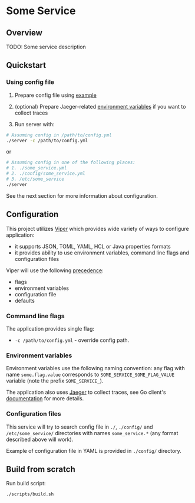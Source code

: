# Some Service

## Overview

TODO: Some service description

## Quickstart

### Using config file

1. Prepare config file using [example](./config/some_service.example.yml) 

2. (optional) Prepare Jaeger-related [environment variables](https://github.com/jaegertracing/jaeger-client-go)
if you want to collect traces

2. Run server with:
```bash
# Assuming config in /path/to/config.yml
./server -c /path/to/config.yml
```
or
```bash
# Assuming config in one of the following places:
# 1. ./some_service.yml 
# 2. ./config/some_service.yml
# 3. /etc/some_service
./server
```

See the next section for more information about configuration.

## Configuration

This project utilizes [Viper](https://github.com/spf13/viper) which provides wide
variety of ways to configure application:
- it supports JSON, TOML, YAML, HCL or Java properties formats
- it provides ability to use environment variables, command line flags and
configuration files

Viper will use the following [precedence](https://github.com/spf13/viper#why-viper):
- flags
- environment variables
- configuration file
- defaults

### Command line flags

The application provides single flag:
- `-c /path/to/config.yml` - override config path.

### Environment variables

Environment variables use the following naming convention: any flag with name
`some.flag.value` corresponds to `SOME_SERVICE_SOME_FLAG_VALUE` variable (note the
prefix `SOME_SERVICE_`).

The application also uses [Jaeger](https://www.jaegertracing.io/) to collect traces,
see Go client's [documentation](https://github.com/jaegertracing/jaeger-client-go#environment-variables)
for more details.

### Configuration files

This service will try to search config file in `./`, `./config/` and
`/etc/some_service/` directories with names `some_service.*` (any format
described above will work).

Example of configuration file in YAML is provided in `./config/` directory.

## Build from scratch

Run build script:

```bash
./scripts/build.sh
```
